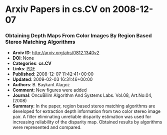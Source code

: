 # Arxiv Papers in cs.CV on 2008-12-07
### Obtaining Depth Maps From Color Images By Region Based Stereo Matching Algorithms
- **Arxiv ID**: http://arxiv.org/abs/0812.1340v2
- **DOI**: None
- **Categories**: **cs.CV**
- **Links**: [PDF](http://arxiv.org/pdf/0812.1340v2)
- **Published**: 2008-12-07 11:42:41+00:00
- **Updated**: 2009-02-03 16:31:46+00:00
- **Authors**: B. Baykant Alagoz
- **Comment**: New figures were added
- **Journal**: OncuBilim Algorithm And Systems Labs. Vol.08, Art.No:04,(2008)
- **Summary**: In the paper, region based stereo matching algorithms are developed for extraction depth information from two color stereo image pair. A filter eliminating unreliable disparity estimation was used for increasing reliability of the disparity map. Obtained results by algorithms were represented and compared.



